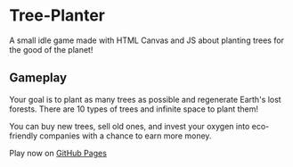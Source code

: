 # Tree-Planter
A small idle game made with HTML Canvas and JS about planting trees for the good of the planet!

## Gameplay
Your goal is to plant as many trees as possible and regenerate Earth's lost forests. There are 10 types of trees and infinite space to plant them!

You can buy new trees, sell old ones, and invest your oxygen into eco-friendly companies with a chance to earn more money.

Play now on [GitHub Pages](https://jean-brg.github.io/Tree-Planter/)
